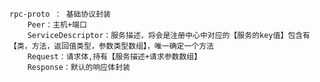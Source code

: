     rpc-proto ： 基础协议封装
        Peer：主机+端口
        ServiceDescriptor：服务描述，将会是注册中心中对应的【服务的key值】包含有【类，方法，返回值类型，参数类型数组】，唯一确定一个方法
        Request：请求体,持有【服务描述+请求参数数组】
        Response：默认的响应体封装